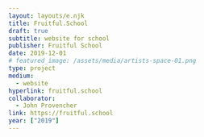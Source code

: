 ```yaml
---
layout: layouts/e.njk
title: Fruitful.School
draft: true
subtitle: website for school
publisher: Fruitful School
date: 2019-12-01
# featured_image: /assets/media/artists-space-01.png
type: project
medium:
  - website
hyperlink: fruitful.school
collaborator:
  - John Provencher
link: https://fruitful.school
year: ["2019"]
---
```

